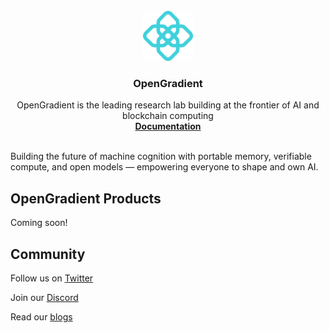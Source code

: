 <br />
<div align="center">
  <a href="https://docs.opengradient.ai/">
    <img src="./Symbol_Cyan.png" alt="Logo" width="80" height="80">
  </a>

  <h3 align="center">OpenGradient</h3>

  <p align="center">
  OpenGradient is the leading research lab building at the frontier of AI and blockchain computing
    <br />
    <a href="https://docs.opengradient.ai/"><strong>Documentation</strong></a>
    <br />
    <br />
  </p>
</div>

Building the future of machine cognition with portable memory, verifiable compute, and open models — empowering everyone to shape and own AI.


## OpenGradient Products​
Coming soon!

## Community

Follow us on [Twitter](https://x.com/OpenGradient)

Join our [Discord](https://discord.gg/axammqTRDz)

Read our [blogs](https://opengradient.ai/blog)

<!--
**Here are some ideas to get you started:**

🙋‍♀️ A short introduction - what is your organization all about?
🌈 Contribution guidelines - how can the community get involved?
👩‍💻 Useful resources - where can the community find your docs? Is there anything else the community should know?
🍿 Fun facts - what does your team eat for breakfast?
🧙 Remember, you can do mighty things with the power of [Markdown](https://docs.github.com/github/writing-on-github/getting-started-with-writing-and-formatting-on-github/basic-writing-and-formatting-syntax)
-->
